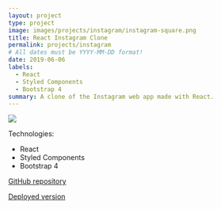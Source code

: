 ```yaml
---
layout: project
type: project
image: images/projects/instagram/instagram-square.png
title: React Instagram Clone
permalink: projects/instagram
# All dates must be YYYY-MM-DD format!
date: 2019-06-06
labels:
  - React
  - Styled Components
  - Bootstrap 4
summary: A clone of the Instagram web app made with React.
---
```


<img class="ui image" src="{{ site.baseurl }}/images/projects/instagram/instagram.jpg">

Technologies:
- React
- Styled Components
- Bootstrap 4

<a href="https://github.com/daquinons/React-Insta-Clone"><i class="large github icon"></i>GitHub repository</a>
<p><a href="https://david-react-insta.netlify.com">Deployed version</a></p>